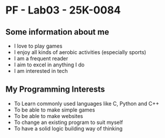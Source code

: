 # PF - Lab03 - 25K-0084


## Some information about me
- I love to play games
- I enjoy all kinds of aerobic activities (especially sports)
- I am a frequent reader
- I aim to excel in anything I do
- I am interested in tech


## My Programming Interests
- To Learn commonly used languages like C, Python and C++
- To be able to make simple games
- To be able to make websites
- To change an existing program to suit myself
- To have a solid logic building way of thinking 
